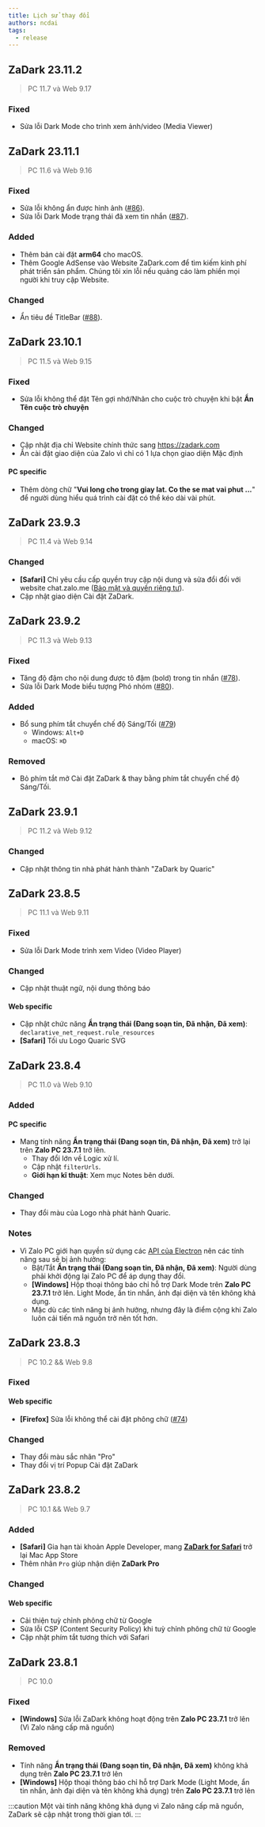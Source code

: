 ```yaml
---
title: Lịch sử thay đổi
authors: ncdai
tags:
  - release
---
```


## ZaDark 23.11.2
> PC 11.7 và Web 9.17

### Fixed
- Sửa lỗi Dark Mode cho trình xem ảnh/video (Media Viewer)

<!-- truncate -->

## ZaDark 23.11.1
> PC 11.6 và Web 9.16

### Fixed
- Sửa lỗi không ẩn được hình ảnh ([#86](https://github.com/quaric/zadark/issues/86)).
- Sửa lỗi Dark Mode trạng thái đã xem tin nhắn ([#87](https://github.com/quaric/zadark/issues/87)).

### Added
- Thêm bản cài đặt **arm64** cho macOS.
- Thêm Google AdSense vào Website ZaDark.com để tìm kiếm kinh phí phát triển sản phẩm. Chúng tôi xin lỗi nếu quảng cáo làm phiền mọi người khi truy cập Website.

### Changed
- Ẩn tiêu đề TitleBar ([#88](https://github.com/quaric/zadark/issues/88)).

## ZaDark 23.10.1
> PC 11.5 và Web 9.15

### Fixed
- Sửa lỗi không thể đặt Tên gợi nhớ/Nhãn cho cuộc trò chuyện khi bật **Ẩn Tên cuộc trò chuyện**

### Changed
- Cập nhật địa chỉ Website chính thức sang https://zadark.com
- Ẩn cài đặt giao diện của Zalo vì chỉ có 1 lựa chọn giao diện Mặc định
#### PC specific
- Thêm dòng chữ "**Vui long cho trong giay lat. Co the se mat vai phut ...**" để người dùng hiểu quá trình cài đặt có thể kéo dài vài phút.

## ZaDark 23.9.3

> PC 11.4 và Web 9.14

### Changed

* **\[Safari]** Chỉ yêu cầu cấp quyền truy cập nội dung và sửa đổi đối với website chat.zalo.me ([Bảo mật và quyền riêng tư](https://zadark.quaric.com/privacy-policy#bao-mat-va-quyen-rieng-tu)).
* Cập nhật giao diện Cài đặt ZaDark.

## ZaDark 23.9.2

> PC 11.3 và Web 9.13

### Fixed

* Tăng độ đậm cho nội dung được tô đậm (bold) trong tin nhắn ([#78](https://github.com/quaric/zadark/issues/78)).
* Sửa lỗi Dark Mode biểu tượng Phó nhóm ([#80](https://github.com/quaric/zadark/issues/80)).

### Added

* Bổ sung phím tắt chuyển chế độ Sáng/Tối ([#79](https://github.com/quaric/zadark/issues/79))
  * Windows: `Alt+D`
  * macOS: `⌘D`

### Removed

* Bỏ phím tắt mở Cài đặt ZaDark & thay bằng phím tắt chuyển chế độ Sáng/Tối.

## ZaDark 23.9.1

> PC 11.2 và Web 9.12

### Changed

* Cập nhật thông tin nhà phát hành thành "ZaDark by Quaric"

## ZaDark 23.8.5

> PC 11.1 và Web 9.11

### Fixed

* Sửa lỗi Dark Mode trình xem Video (Video Player)

### Changed

* Cập nhật thuật ngữ, nội dung thông báo

#### Web specific

* Cập nhật chức năng **Ẩn trạng thái (Đang soạn tin, Đã nhận, Đã xem)**: `declarative_net_request.rule_resources`
* **\[Safari]** Tối ưu Logo Quaric SVG

## ZaDark 23.8.4

> PC 11.0 và Web 9.10

### Added

#### PC specific

* Mang tính năng **Ẩn trạng thái (Đang soạn tin, Đã nhận, Đã xem)** trở lại trên **Zalo PC 23.7.1** trở lên.
  * Thay đổi lớn về Logic xử lí.
  * Cập nhật `filterUrls`.
  * **Giới hạn kĩ thuật**: Xem mục Notes bên dưới.

### Changed

* Thay đổi màu của Logo nhà phát hành Quaric.

### Notes

* Vì Zalo PC giới hạn quyền sử dụng các [API của Electron](https://www.electronjs.org/docs/latest/api/app) nên các tính năng sau sẽ bị ảnh hưởng:
  * Bật/Tắt **Ẩn trạng thái (Đang soạn tin, Đã nhận, Đã xem)**: Người dùng phải khởi động lại Zalo PC để áp dụng thay đổi.
  * **\[Windows]** Hộp thoại thông báo chỉ hỗ trợ Dark Mode trên **Zalo PC 23.7.1** trở lên. Light Mode, ẩn tin nhắn, ảnh đại diện và tên không khả dụng.
  * Mặc dù các tính năng bị ảnh hưởng, nhưng đây là điểm cộng khi Zalo luôn cải tiến mã nguồn trở nên tốt hơn.

## ZaDark 23.8.3

> PC 10.2 && Web 9.8

### Fixed

#### Web specific

* **\[Firefox]** Sửa lỗi không thể cài đặt phông chữ ([#74](https://github.com/quaric/zadark/issues/74))

### Changed

* Thay đổi màu sắc nhãn "Pro"
* Thay đổi vị trí Popup Cài đặt ZaDark

## ZaDark 23.8.2

> PC 10.1 && Web 9.7

### Added

* **\[Safari]** Gia hạn tài khoản Apple Developer, mang [**ZaDark for Safari**](/web/safari) trở lại Mac App Store
* Thêm nhãn `Pro` giúp nhận diện **ZaDark Pro**

### Changed

#### Web specific

* Cải thiện tuỳ chỉnh phông chữ từ Google
* Sửa lỗi CSP (Content Security Policy) khi tuỳ chỉnh phông chữ từ Google
* Cập nhật phím tắt tương thích với Safari

## ZaDark 23.8.1

> PC 10.0

### Fixed

* **\[Windows]** Sửa lỗi ZaDark không hoạt động trên **Zalo PC 23.7.1** trở lên (Vì Zalo nâng cấp mã nguồn)

### Removed

* Tính năng **Ẩn trạng thái (Đang soạn tin, Đã nhận, Đã xem)** không khả dụng trên **Zalo PC 23.7.1** trở lên
* **\[Windows]** Hộp thoại thông báo chỉ hỗ trợ Dark Mode (Light Mode, ẩn tin nhắn, ảnh đại diện và tên không khả dụng) trên **Zalo PC 23.7.1** trở lên

:::caution
Một vài tính năng không khả dụng vì Zalo nâng cấp mã nguồn, ZaDark sẽ cập nhật trong thời gian tới.
:::
